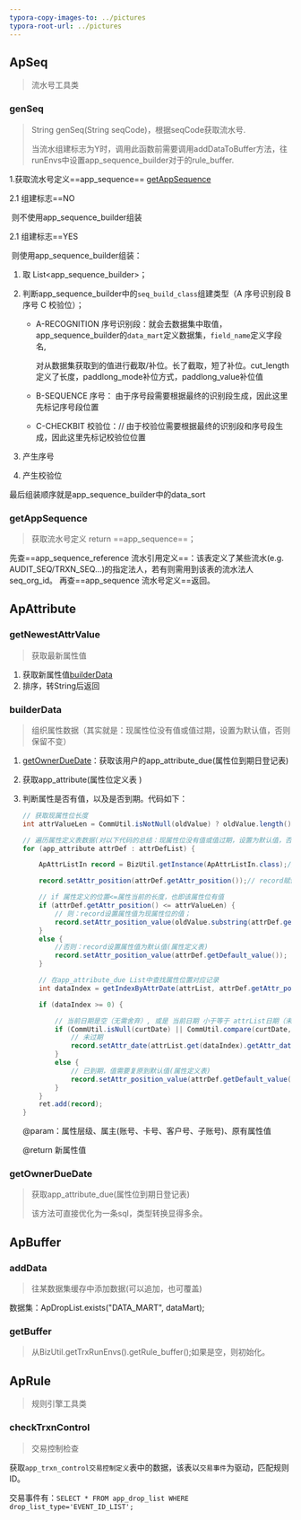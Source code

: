 ```yaml
---
typora-copy-images-to: ../pictures
typora-root-url: ../pictures
---
```


## ApSeq

> 流水号工具类

### genSeq

> String genSeq(String seqCode)，根据seqCode获取流水号.
>
> 当流水组建标志为Y时，调用此函数前需要调用addDataToBuffer方法，往runEnvs中设置app_sequence_builder对于的rule_buffer.

1.获取流水号定义==app_sequence== [getAppSequence](#getAppSequence)

2.1 组建标志==NO

​	则不使用app_sequence_builder组装



2.1 组建标志==YES

​	则使用app_sequence_builder组装：

1. 取 List<app_sequence_builder>；

2. 判断app_sequence_builder中的`seq_build_class`组建类型（A 序号识别段 B 序号 C 校验位）；

   - A-RECOGNITION 序号识别段：就会去数据集中取值，app_sequence_builder的`data_mart`定义数据集，`field_name`定义字段名,

     对从数据集获取到的值进行截取/补位。长了截取，短了补位。cut_length定义了长度，paddlong_mode补位方式，paddlong_value补位值

   - B-SEQUENCE 序号： 由于序号段需要根据最终的识别段生成，因此这里先标记序号段位置

   - C-CHECKBIT 校验位：// 由于校验位需要根据最终的识别段和序号段生成，因此这里先标记校验位位置

3. 产生序号

4. 产生校验位

最后组装顺序就是app_sequence_builder中的data_sort



### getAppSequence

> 获取流水号定义
> return ==app_sequence==；

先查==app_sequence_reference 流水引用定义==：该表定义了某些流水(e.g. AUDIT_SEQ/TRXN_SEQ...)的指定法人，若有则需用到该表的流水法人seq_org_id。
再查==app_sequence 流水号定义==返回。







## ApAttribute

### getNewestAttrValue

> 获取最新属性值

1. 获取新属性值[builderData](#builderData)
2. 排序，转String后返回

### builderData

> 组织属性数据（其实就是：现属性位没有值或值过期，设置为默认值，否则保留不变）

1. [getOwnerDueDate](#getOwnerDueDate)：获取该用户的app_attribute_due(属性位到期日登记表)

2. 获取app_attribute(属性位定义表 )

3. 判断属性是否有值，以及是否到期。代码如下：

   ```java
   // 获取现属性位长度
   int attrValueLen = CommUtil.isNotNull(oldValue) ? oldValue.length() : 0;
   
   // 遍历属性定义表数据(对以下代码的总结：现属性位没有值或值过期，设置为默认值，否则保留不变)
   for (app_attribute attrDef : attrDefList) {
   
       ApAttrListIn record = BizUtil.getInstance(ApAttrListIn.class);// 返回值
   
       record.setAttr_position(attrDef.getAttr_position());// record赋值属性位置
   
       // if 属性定义的位置<=属性当前的长度，也即该属性位有值
       if (attrDef.getAttr_position() <= attrValueLen) {
           // 则：record设置属性值为现属性位的值；
           record.setAttr_position_value(oldValue.substring(attrDef.getAttr_position().intValue() - 1, attrDef.getAttr_position().intValue()));
       }
       else {
           //否则：record设置属性值为默认值(属性定义表)
           record.setAttr_position_value(attrDef.getDefault_value());
       }
   
       // 在app_attribute_due List中查找属性位置对应记录
       int dataIndex = getIndexByAttrDate(attrList, attrDef.getAttr_position());
   
       if (dataIndex >= 0) {
   
           // 当前日期是空（无需舍弃）, 或是 当前日期 小于等于 attrList日期（未过期）
           if (CommUtil.isNull(curtDate) || CommUtil.compare(curtDate, attrList.get(dataIndex).getAttr_date()) <= 0) {
               // 未过期
               record.setAttr_date(attrList.get(dataIndex).getAttr_date());// 属性到期日期
           }
           else {
               // 已到期，值需要复原到默认值(属性定义表)
               record.setAttr_position_value(attrDef.getDefault_value());// 属性值
           }
       }
       ret.add(record);
   }
   ```

   @param：属性层级、属主(账号、卡号、客户号、子账号)、原有属性值

   @return 新属性值

### getOwnerDueDate

> 获取app_attribute_due(属性位到期日登记表)
>
> 该方法可直接优化为一条sql，类型转换显得多余。

## ApBuffer

### addData

> 往某数据集缓存中添加数据(可以追加，也可覆盖)

数据集：ApDropList.exists("DATA_MART", dataMart);

### getBuffer

> 从BizUtil.getTrxRunEnvs().getRule_buffer();如果是空，则初始化。

## ApRule

> 规则引擎工具类

### checkTrxnControl

> 交易控制检查

获取`app_trxn_control交易控制定义`表中的数据，该表以`交易事件`为驱动，匹配规则ID。

交易事件有：`SELECT * FROM app_drop_list WHERE drop_list_type='EVENT_ID_LIST';`

   
